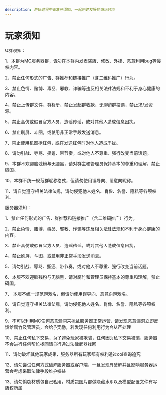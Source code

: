 ```yaml
---
description: 游玩过程中请准守须知，一起创建友好的游玩环境
---
```


# 玩家须知

Q群须知：

1、本群为MC服务器群，请勿在本群内发表盗版、修改、外挂、恶意利用bug等侵权内容。&#x20;

2、禁止任何形式的广告、群推荐和链接推广（含二维码推广）行为。&#x20;

3、禁止色情、赌博、毒品、邪教、诈骗等违反相关法律法规和不利于身心健康的内容。&#x20;

4、禁止上传群文件、群相册，禁止发起群收款、无聊的群投票，禁止求/发资源。&#x20;

5、禁止高仿或假冒官方人员、造谣传谣，或对其他人造成信息困扰。&#x20;

6、禁止刷屏、斗图，或使用非正常手段发送消息。&#x20;

7、禁止使用机器抢红包，或在发送红包时对他人造成干扰。&#x20;

8、请勿引战、辱骂、撕逼、带节奏，或对他人不尊重、强行改变当前话题。&#x20;

9、本群不欢迎脑残粉与无脑黑，请对群主和管理员保持基本的尊重和理解，禁止碍国。&#x20;

10、本群不统一规范群昵称格式，但请勿使用误导向、恶意向昵称。&#x20;

11、请自觉遵守相关法律法规，请勿侵犯他人姓名、肖像、名誉、隐私等各项权利。



服务器须知：

1、禁止任何形式的广告、群推荐和链接推广（含二维码推广）行为。

2、禁止色情、赌博、毒品、邪教、诈骗等违反相关法律法规和不利于身心健康的内容。

3、禁止高仿或假冒官方人员、造谣传谣，或对其他人造成信息困扰。&#x20;

4、禁止刷屏、斗图，或使用非正常手段发送消息。&#x20;

5、请勿引战、辱骂、撕逼、带节奏，或对他人不尊重、强行改变当前话题。

6、本服不欢迎脑残粉与无脑黑，请对腐竹和管理员保持基本的尊重和理解，禁止碍国。

7、 本服不统一规范游戏名，但请勿使用误导向、恶意向游戏名。&#x20;

8、请自觉遵守相关法律法规，请勿侵犯他人姓名、肖像、名誉、隐私等各项权利。

9、不可以利用MC任何恶意漏洞来扰乱服务器正常运营，请发现恶意漏洞立即反馈给腐竹及管理员，会给予奖励，若发现任何利用行为会从严处理

10、禁止任何私下交易，为了避免玩家被欺骗，任何因为私下交易被骗，服务器不会进行任何帮忙找回请自行通过法律武器找回

11、请勿破坏其他玩家成果，服务器所有玩家都有权利通过coi查询追究

12、请勿尝试任何方式破解服务器或客户端，一旦发现有破解并且影响服务器运营会考虑采取法律手段维护权益

13、请勿偷窃材质包自己私用，材质包图片都做隐藏水印以及模型配置文件有写版权所属
